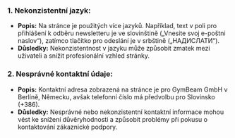 ### 1. Nekonzistentní jazyk:
- **Popis:** Na stránce je použitých více jazyků. Například, text v poli pro přihlášení k odběru newsletteru je ve slovinštině („Vnesite svoj e-poštni naslov“), zatímco tlačítko pro odeslání je v srbštině („НАДИСЛАТИ“).
- **Důsledky:** Nekonzistentnost v jazyku může způsobit zmatek mezi uživateli a snížit profesionální vzhled stránky.

### 2. Nesprávné kontaktní údaje:
- **Popis:** Kontaktní adresa zobrazená na stránce je pro GymBeam GmbH v Berlíně, Německu, avšak telefonní číslo má předvolbu pro Slovinsko (+386).
- **Důsledky:** Nesprávné nebo nekonzistentní kontaktní informace mohou vést ke snížení důvěryhodnosti a způsobit problémy při pokusu o kontaktování zákaznické podpory.

